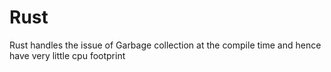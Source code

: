 # Rust

Rust handles the issue of Garbage collection at the compile time and hence have very little cpu footprint

